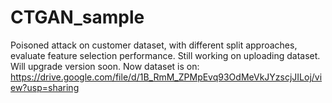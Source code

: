 # CTGAN_sample

Poisoned attack on customer dataset, with different split approaches, evaluate feature selection performance.
Still working on uploading dataset. Will upgrade version soon. Now dataset is on: https://drive.google.com/file/d/1B_RmM_ZPMpEvq93OdMeVkJYzscjJILoj/view?usp=sharing
